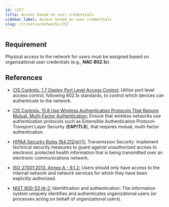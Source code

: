 ```yaml
---
id: r257
title: Access based on user credentials
sidebar_label: Access based on user credentials
slug: /criteria/networks/257
---
```


## Requirement

Physical access to the network for users must be assigned based on
organizational user credentials (e.g., **NAC 802.1x**).

## References

- [CIS Controls. 1.7 Deploy Port Level Access Control:](https://www.cisecurity.org/controls/)
Utilize port level access control, following 802.1x standards,
to control which devices can authenticate to the network.

- [CIS Controls. 15.8 Use Wireless Authentication Protocols That Require Mutual, Multi-Factor Authentication:](https://www.cisecurity.org/controls/)
Ensure that wireless networks use authentication protocols such as
Extensible Authentication Protocol-Transport Layer Security (**EAP/TLS**),
that requires mutual, multi-factor authentication.

- [HIPAA Security Rules 164.312(e)(1):](https://www.law.cornell.edu/cfr/text/45/164.312)
Transmission Security: Implement technical security measures to guard against
unauthorized access to electronic protected health information that is being
transmitted over an electronic communications network.

- [ISO 27001:2013. Annex A - 9.1.2:](https://www.iso.org/obp/ui/#iso:std:54534:en)
Users should only have access to the internal network and network services for
which they have been explicitly authorized.

- [NIST 800-53 IA-2:](https://nvd.nist.gov/800-53/Rev4/control/IA-2)
Identification and authentication: The information system uniquely identifies
and authenticates organizational users
(or processes acting on behalf of organizational users).
